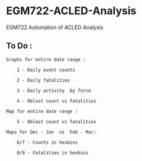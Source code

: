 # EGM722-ACLED-Analysis
 
 EGM722 Automation of ACLED Analysis

 ## To Do : 

    Graphs for entire date range : 

        1 - Daily event counts
            
        2 - Daily fatalities 
            
        3 - Daily activity  by force
        
        4 - Oblast count vs fatalities  
            
    Map for entire date range : 
    
        5 - Oblast count vs fatalities 
            
    Maps for Dec - Jan  vs  Feb - Mar:

        6/7 - Counts in hexbins
            
        8/9 - Fatalities in hexbins